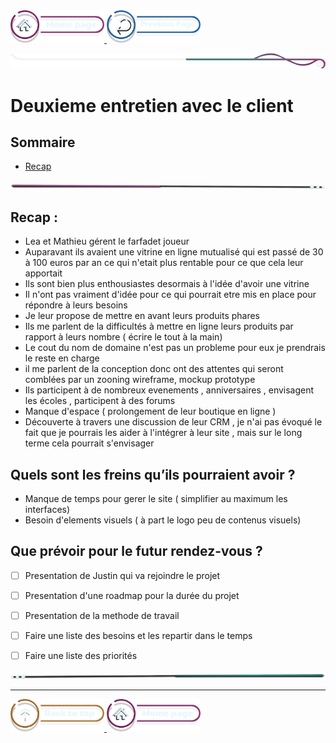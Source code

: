   <a href="/README.md">
    <img src="../../assets/button/home_page.png" alt="Home page" style="width: 150px; height: auto;">
  </a>
  <a href="/BDD/regles-de-sauvegardes.md">
    <img src="../../assets/button/previous_page.png" alt="Back to top" style="width: 150px; height: auto;">
  </a>

  ![border](../../assets/line/border_deco_rt.png)

  # Deuxieme entretien avec le client

  ## Sommaire

  - [Recap](#recap)


  <!-- ![border](assets/line/line_pink_point_l.png) --> 

  ![border](../../assets/line/line-pink-point_l.png)


  ## Recap : 

  - Lea et Mathieu gérent le farfadet joueur 
  - Auparavant ils avaient une vitrine en ligne mutualisé qui est passé de 30 à 100 euros par an ce qui n'etait plus rentable pour ce que cela leur apportait 
  - Ils sont bien plus enthousiastes desormais à l'idée d'avoir une vitrine 
  - Il n'ont pas vraiment d'idée pour ce qui pourrait etre mis en place pour répondre à leurs besoins 
  - Je leur propose de mettre en avant leurs produits phares 
  - Ils me parlent de la difficultés à mettre en ligne leurs produits par rapport à leurs nombre ( écrire le tout à la main)
  - Le cout du nom de domaine n'est pas un probleme pour eux je prendrais le reste en charge 
  - il me parlent de la conception donc ont des attentes qui seront comblées par un zooning wireframe, mockup prototype 
  - Ils participent à de nombreux evenements , anniversaires , envisagent les écoles , participent à des forums 
  - Manque d'espace ( prolongement de leur boutique en ligne )
  - Découverte à travers une discussion de leur CRM , je n'ai pas évoqué le fait que je pourrais les aider à l'intégrer à leur site , mais sur le long terme cela pourrait s'envisager


  ## Quels sont les freins qu’ils pourraient avoir ? 

  - Manque de temps pour gerer le site ( simplifier au maximum les interfaces)
  - Besoin d'elements visuels ( à part le logo peu de contenus visuels)

  ## Que prévoir pour le futur rendez-vous ? 
  - [ ] Presentation de Justin qui va rejoindre le projet  
  - [ ] Presentation d'une roadmap pour la durée du projet 
  - [ ] Presentation de la methode de travail 
  - [ ] Faire une liste des besoins et les repartir dans le temps 
  - [ ] Faire une liste des priorités 









  ![border](../../assets/line/line-teal-point_r.png)

  ---

  <a href="#sommaire">
    <img src="../../assets/button/back_to_top.png" alt="Back to top" style="width: 150px; height: auto;">
  </a>
  <a href="/README.md">
    <img src="../../assets/button/home_page.png" alt="Home page" style="width: 150px; height: auto;">
  </a>
